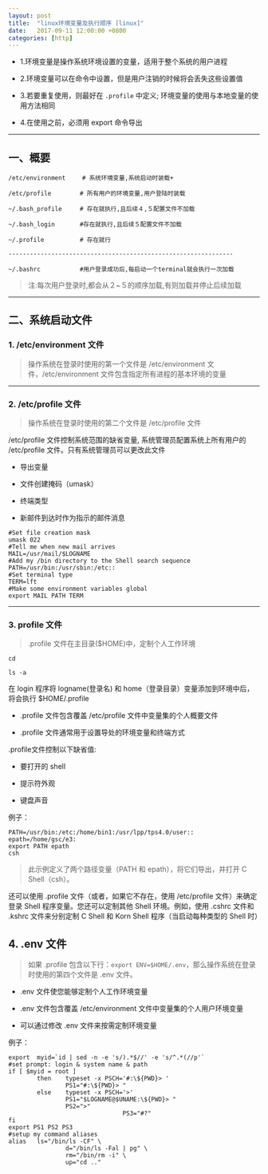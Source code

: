 ```yaml
---
layout: post
title:  "linux环境变量及执行顺序 [linux]"
date:   2017-09-11 12:00:00 +0800
categories: [http]
---
```



- 1.环境变量是操作系统环境设置的变量，适用于整个系统的用户进程

- 2.环境变量可以在命令中设置，但是用户注销的时候将会丢失这些设置值

- 3.若要重复使用，则最好在 `.profile` 中定义; 环境变量的使用与本地变量的使用方法相同

- 4.在使用之前，必须用 export 命令导出

---


## 一、概要

```
/etc/environment 　	# 系统环境变量,系统启动时装载+

/etc/profile 		# 所有用户的环境变量,用户登陆时装载

~/.bash_profile 	# 存在就执行,且后续４,５配置文件不加载

~/.bash_login 		#存在就执行,且后续５配置文件不加载

~/.profile          # 存在就行

---------------------------------------------------------------

~/.bashrc 			#用户登录成功后,每启动一个terminal就会执行一次加载

```

> 注:每次用户登录时,都会从２~５的顺序加载,有则加载并停止后续加载


---


## 二、系统启动文件

### 1. /etc/environment 文件

> 操作系统在登录时使用的第一个文件是 /etc/environment 文件，/etc/environment 文件包含指定所有进程的基本环境的变量


---

### 2. /etc/profile 文件

> 操作系统在登录时使用的第二个文件是 /etc/profile 文件

/etc/profile 文件控制系统范围的缺省变量, 系统管理员配置系统上所有用户的 /etc/profile 文件。只有系统管理员可以更改此文件

- 导出变量

- 文件创建掩码（umask）

- 终端类型

- 新邮件到达时作为指示的邮件消息

```
#Set file creation mask
umask 022
#Tell me when new mail arrives
MAIL=/usr/mail/$LOGNAME
#Add my /bin directory to the Shell search sequence
PATH=/usr/bin:/usr/sbin:/etc::
#Set terminal type
TERM=lft
#Make some environment variables global
export MAIL PATH TERM
```

---

### 3. profile 文件

> .profile 文件在主目录($HOME)中，定制个人工作环境

```
cd 

ls -a
```

在 login 程序将 logname(登录名) 和 home（登录目录）变量添加到环境中后，将会执行 $HOME/.profile 

- .profile 文件包含覆盖 /etc/profile 文件中变量集的个人概要文件

- .profile 文件通常用于设置导处的环境变量和终端方式


.profile文件控制以下缺省值:


- 要打开的 shell

- 提示符外观

- 键盘声音

例子：

```
PATH=/usr/bin:/etc:/home/bin1:/usr/lpp/tps4.0/user::
epath=/home/gsc/e3:
export PATH epath
csh
```
> 此示例定义了两个路径变量（PATH 和 epath），将它们导出，并打开 C Shell（csh）。

还可以使用 .profile 文件（或者，如果它不存在，使用 /etc/profile 文件）来确定登录 Shell 程序变量。您还可以定制其他 Shell 环境。例如，使用 .cshrc 文件和 .kshrc 文件来分别定制 C Shell 和 Korn Shell 程序（当启动每种类型的 Shell 时）


## 4. .env 文件

> 如果 .profile 包含以下行：`export ENV=$HOME/.env`，那么操作系统在登录时使用的第四个文件是 .env 文件。


- .env 文件使您能够定制个人工作环境变量

- .env 文件包含覆盖 /etc/environment 文件中变量集的个人用户环境变量

- 可以通过修改 .env 文件来按需定制环境变量


例子：
```
export  myid=`id | sed -n -e 's/).*$//' -e 's/^.*(//p'`
#set prompt: login & system name & path 
if [ $myid = root ]
        then    typeset -x PSCH='#:\${PWD}> '
                PS1="#:\${PWD}> "
        else    typeset -x PSCH='>'
                PS1="$LOGNAME@$UNAME:\${PWD}> "
                PS2=">"
                                PS3="#?"
fi
export PS1 PS2 PS3
#setup my command aliases
alias   ls="/bin/ls -CF" \
                d="/bin/ls -Fal | pg" \
                rm="/bin/rm -i" \
                up="cd .."
```


















